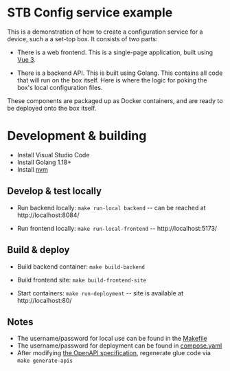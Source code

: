# STB Config service example

This is a demonstration of how to create a configuration service for a device, such a a set-top box. It consists of two parts:

* There is a web frontend. This is a single-page application, built using 
[Vue 3](https://vuejs.org/).

* There is a backend API. This is built using Golang. This contains all code that will run on the box itself. Here is where the logic for poking the box's local configuration files.

These components are packaged up as Docker containers, and are ready to be deployed onto the box itself.

# Development & building

* Install Visual Studio Code
* Install Golang 1.18+
* Install [nvm](https://github.com/nvm-sh/nvm)

## Develop & test locally

* Run backend locally: `make run-local backend` -- can be reached at http://localhost:8084/

* Run frontend locally: `make run-local-frontend` -- http://localhost:5173/

## Build & deploy

* Build backend container: `make build-backend`

* Build frontend site: `make build-frontend-site`

* Start containers: `make run-deployment` -- site is available at http://localhost:80/

## Notes

* The username/password for local use can be found in the [Makefile](Makefile)
* The username/password for deployment can be found in [compose.yaml](deployment/compose.yaml)
* After modifying [the OpenAPI specification](openapi-stb.yaml), regenerate glue code via `make generate-apis`
